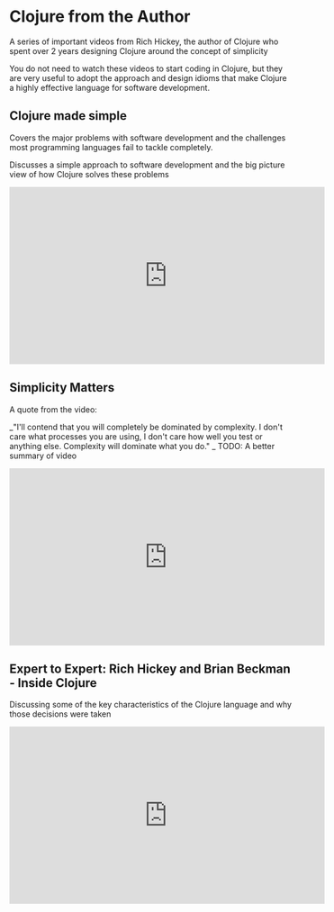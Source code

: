 # Clojure from the Author

A series of important videos from Rich Hickey, the author of Clojure who spent over 2 years designing Clojure around the concept of simplicity

You do not need to watch these videos to start coding in Clojure, but they are very useful to adopt the approach and design idioms that make Clojure a highly effective language for software development.

## Clojure made simple

Covers the major problems with software development and the challenges most programming languages fail to tackle completely.

Discusses a simple approach to software development and the big picture view of how Clojure solves these problems

<iframe width="560" height="315" src="https://www.youtube.com/embed/VSdnJDO-xdg" frameborder="0" allow="accelerometer; autoplay; encrypted-media; gyroscope; picture-in-picture" allowfullscreen></iframe>


## Simplicity Matters

A quote from the video:

_"I'll contend that you will completely be dominated by complexity.  I don't care what processes you are using, I don't care how well you test or anything else.  Complexity will dominate what you do."
_
TODO: A better summary of video

<iframe width="560" height="315" src="https://www.youtube.com/embed/rI8tNMsozo0" frameborder="0" allow="accelerometer; autoplay; encrypted-media; gyroscope; picture-in-picture" allowfullscreen></iframe>


## Expert to Expert: Rich Hickey and Brian Beckman - Inside Clojure

Discussing some of the key characteristics of the Clojure language and why those decisions were taken

<iframe width="560" height="315" src="https://www.youtube.com/embed/wASCH_gPnDw" frameborder="0" allow="accelerometer; autoplay; encrypted-media; gyroscope; picture-in-picture" allowfullscreen></iframe>
